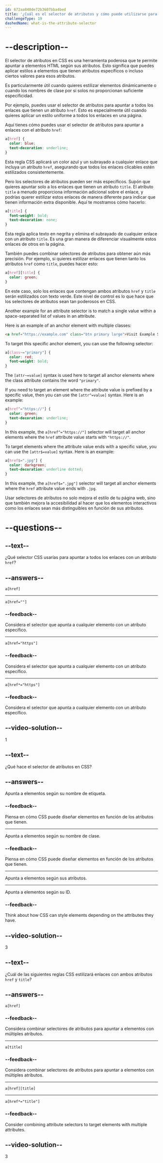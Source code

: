 ```yaml
---
id: 672aa840de72b3607bba4bed
title: '¿Cuál es el selector de atributos y cómo puede utilizarse para apuntar a enlaces con los atributos href y title?'
challengeType: 19
dashedName: what-is-the-attribute-selector
---
```


# --description--

El selector de atributos en CSS es una herramienta poderosa que te permite apuntar a elementos HTML según sus atributos. Esto significa que puedes aplicar estilos a elementos que tienen atributos específicos o incluso ciertos valores para esos atributos.

Es particularmente útil cuando quieres estilizar elementos dinámicamente o cuando los nombres de clase por sí solos no proporcionan suficiente especificidad.

Por ejemplo, puedes usar el selector de atributos para apuntar a todos los enlaces que tienen un atributo `href`. Esto es especialmente útil cuando quieres aplicar un estilo uniforme a todos los enlaces en una página.

Aquí tienes cómo puedes usar el selector de atributos para apuntar a enlaces con el atributo `href`:

```css
a[href] {
  color: blue;
  text-decoration: underline;
}
```

Esta regla CSS aplicará un color azul y un subrayado a cualquier enlace que incluya un atributo `href`, asegurando que todos los enlaces clicables estén estilizados consistentemente.

Pero los selectores de atributos pueden ser más específicos. Supón que quieres apuntar solo a los enlaces que tienen un atributo `title`. El atributo `title` a menudo proporciona información adicional sobre el enlace, y podrías querer estilizar estos enlaces de manera diferente para indicar que tienen información extra disponible. Aquí te mostramos cómo hacerlo:

```css
a[title] {
  font-weight: bold;
  text-decoration: none;
}
```

Esta regla aplica texto en negrita y elimina el subrayado de cualquier enlace con un atributo `title`. Es una gran manera de diferenciar visualmente estos enlaces de otros en la página.

También puedes combinar selectores de atributos para obtener aún más precisión. Por ejemplo, si quieres estilizar enlaces que tienen tanto los atributos `href` como `title`, puedes hacer esto:

```css
a[href][title] {
  color: green;
}
```

En este caso, solo los enlaces que contengan ambos atributos `href` y `title` serán estilizados con texto verde. Este nivel de control es lo que hace que los selectores de atributos sean tan poderosos en CSS.

Another example for an attribute selector is to match a single value within a space-separated list of values in an attribute.

Here is an example of an anchor element with multiple classes:

```html
<a href="https://example.com" class="btn primary large">Visit Example Site</a>
```

To target this specific anchor element, you can use the following selector:

```css
a[class~="primary"] {
  color: red;
  font-weight: bold;
}
```

The `[attr~=value]` syntax is used here to target all anchor elements where the class attribute contains the word `"primary"`.

If you need to target an element where the attribute value is prefixed by a specific value, then you can use the `[attr^=value]` syntax. Here is an example:

```css
a[href^="https://"] {
  color: green;
  text-decoration: underline;
}
```

In this example, the `a[href^="https://"]` selector will target all anchor elements where the `href` attribute value starts with `"https://"`.

To target elements where the attribute value ends with a specific value, you can use the `[attr$=value]` syntax. Here is an example:

```css
a[href$=".jpg"] {
  color: darkgreen;
  text-decoration: underline dotted;
}
```

In this example, the `a[href$=".jpg"]` selector will target all anchor elements where the `href` attribute value ends with `.jpg`.

Usar selectores de atributos no solo mejora el estilo de tu página web, sino que también mejora la accesibilidad al hacer que los elementos interactivos como los enlaces sean más distinguibles en función de sus atributos.

# --questions--

## --text--

¿Qué selector CSS usarías para apuntar a todos los enlaces con un atributo `href`?

## --answers--

`a[href]`

---

`a[href=""]`

### --feedback--

Considera el selector que apunta a cualquier elemento con un atributo específico.

---

`a[href="https"]`

### --feedback--

Considera el selector que apunta a cualquier elemento con un atributo específico.

---

`a[href*="https"]`

### --feedback--

Considera el selector que apunta a cualquier elemento con un atributo específico.

## --video-solution--

1

## --text--

¿Qué hace el selector de atributos en CSS?

## --answers--

Apunta a elementos según su nombre de etiqueta.

### --feedback--

Piensa en cómo CSS puede diseñar elementos en función de los atributos que tienen.

---

Apunta a elementos según su nombre de clase.

### --feedback--

Piensa en cómo CSS puede diseñar elementos en función de los atributos que tienen.

---

Apunta a elementos según sus atributos.

---

Apunta a elementos según su ID.

### --feedback--

Think about how CSS can style elements depending on the attributes they have.

## --video-solution--

3

## --text--

¿Cuál de las siguientes reglas CSS estilizará enlaces con ambos atributos `href` y `title`?

## --answers--

`a[href]`

### --feedback--

Considera combinar selectores de atributos para apuntar a elementos con múltiples atributos.

---

`a[title]`

### --feedback--

Considera combinar selectores de atributos para apuntar a elementos con múltiples atributos.

---

`a[href][title]`

---

`a[href*="title"]`

### --feedback--

Consider combining attribute selectors to target elements with multiple attributes.

## --video-solution--

3
